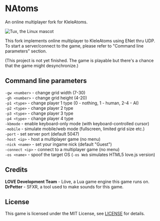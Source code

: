# NAtoms
An online multiplayer fork for KleleAtoms.  

![Tux, the Linux mascot](https://repository-images.githubusercontent.com/478681548/15e295f7-7050-40b9-a7fd-78ddedbf8725)  

This fork implements online multiplayer to KleleAtoms using ENet thru UDP. To start a server/connect to the game, please refer to "Command line parameters" section.  

(This project is not yet finished. The game is playable but there's a chance that the game might desynchronize.)

## Command line parameters
`-gw <number>` - change grid width (7-30)  
`-gh <number>` - change grid height (4-20)  
`-p1 <type>` - change player 1 type (0 - nothing, 1 - human, 2-4 - AI)  
`-p2 <type>` - change player 2 type  
`-p3 <type>` - change player 3 type  
`-p4 <type>` - change player 4 type  
`-kbmode` - enable keyboard-only mode (with keyboard-controlled cursor)  
`-mobile` - simulate mobile/web mode (fullscreen, limited grid size etc.)  
`-port` - set server port (default 5047)  
`-host <ip>` - host a multiplayer game (no menu)  
`-nick <name>` - set your ingame nick (default "Guest")  
`-connect <ip>` - connect to a multiplayer game (no menu)  
`-os <name>` - spoof the target OS (`-os Web` simulates HTML5 love.js version)

## Credits  
**LOVE Development Team** - Löve, a Lua game engine this game runs on.  
**DrPetter** - SFXR, a tool used to make sounds for this game.  

## License
This game is licensed under the MIT License, see [LICENSE](https://github.com/Nightwolf-47/KleleAtoms/blob/main/LICENSE) for details.
